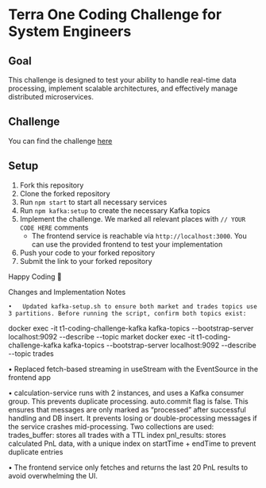 # Terra One Coding Challenge for System Engineers

## Goal

This challenge is designed to test your ability to handle real-time data processing, implement scalable architectures, and effectively manage distributed microservices.

## Challenge

You can find the challenge [here](https://docs.google.com/document/d/1fhYF3M1IKbiDjCEj_C0Lnv_SIkPPphhG9sWserl_DtI/)

## Setup

1. Fork this repository
2. Clone the forked repository
3. Run `npm start` to start all necessary services
4. Run `npm kafka:setup` to create the necessary Kafka topics
5. Implement the challenge. We marked all relevant places with `// YOUR CODE HERE` comments
   - The frontend service is reachable via `http://localhost:3000`. You can use the provided frontend to test your implementation
6. Push your code to your forked repository
7. Submit the link to your forked repository

Happy Coding 🚀

Changes and Implementation Notes

	•	Updated kafka-setup.sh to ensure both market and trades topics use 3 partitions. Before running the script, confirm both topics exist:
docker exec -it t1-coding-challenge-kafka kafka-topics --bootstrap-server localhost:9092 --describe --topic market
docker exec -it t1-coding-challenge-kafka kafka-topics --bootstrap-server localhost:9092 --describe --topic trades
 
   •	Replaced fetch-based streaming in useStream with the EventSource in the frontend app

   •	calculation-service runs with 2 instances, and uses a Kafka consumer group. This prevents duplicate processing.
      auto.commit flag is false. This ensures that messages are only marked as “processed” after successful handling and DB insert. It prevents losing or double-processing messages if the service crashes mid-processing.
      Two collections are used: 
           trades_buffer: stores all trades with a TTL index
	        pnl_results: stores calculated PnL data, with a unique index on startTime + endTime to prevent duplicate entries

   •  The frontend service only fetches and returns the last 20 PnL results to avoid overwhelming the UI.